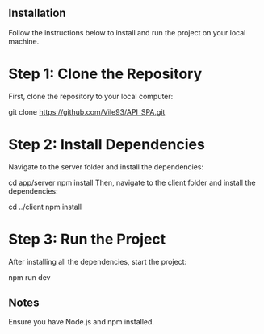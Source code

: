 ## Installation

Follow the instructions below to install and run the project on your local machine.

# Step 1: Clone the Repository

First, clone the repository to your local computer:

git clone https://github.com/Vile93/API_SPA.git

# Step 2: Install Dependencies

Navigate to the server folder and install the dependencies:

cd app/server
npm install
Then, navigate to the client folder and install the dependencies:

cd ../client
npm install

# Step 3: Run the Project

After installing all the dependencies, start the project:

npm run dev

## Notes

Ensure you have Node.js and npm installed.
